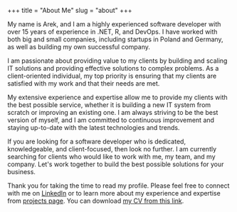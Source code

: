 +++
title = "About Me"
slug = "about"
+++

My name is Arek, and I am a highly experienced software developer with over 15 years of experience in .NET, R, and DevOps. I have worked with both big and small companies, including startups in Poland and Germany, as well as building my own successful company.

I am passionate about providing value to my clients by building and scaling IT solutions and providing effective solutions to complex problems. As a client-oriented individual, my top priority is ensuring that my clients are satisfied with my work and that their needs are met.

My extensive experience and expertise allow me to provide my clients with the best possible service, whether it is building a new IT system from scratch or improving an existing one. I am always striving to be the best version of myself, and I am committed to continuous improvement and staying up-to-date with the latest technologies and trends.

If you are looking for a software developer who is dedicated, knowledgeable, and client-focused, then look no further. I am currently searching for clients who would like to work with me, my team, and my company. Let's work together to build the best possible solutions for your business.

Thank you for taking the time to read my profile. Please feel free to connect with me on [LinkedIn](https://www.linkedin.com/in/arkadiusz-beer-56a11152/) or to learn more about my experience and expertise from [projects page](/projects/). You can download [my CV from this link](/files/CV_Arkadiusz_Beer.pdf).
